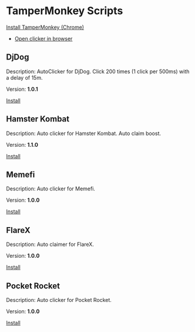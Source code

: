 # TamperMonkey Scripts

[Install TamperMonkey (Chrome)](https://chromewebstore.google.com/detail/tampermonkey/dhdgffkkebhmkfjojejmpbldmpobfkfo?hl=uk)

- [Open clicker in browser](/instruction.md)

## DjDog

Description: AutoClicker for DjDog. Click 200 times (1 click per 500ms) with a delay of 15m.

Version: **1.0.1**

[Install](https://github.com/HighError/tamper-monkey-scripts/raw/master/djdog.user.js)

## Hamster Kombat

Description: Auto clicker for Hamster Kombat. Auto claim boost.

Version: **1.1.0**

[Install](https://github.com/HighError/tamper-monkey-scripts/raw/master/hamster-kombat.user.js)

## Memefi

Description: Auto clicker for Memefi.

Version: **1.0.0**

[Install](https://github.com/HighError/tamper-monkey-scripts/raw/master/memefi.user.js)

## FlareX

Description: Auto claimer for FlareX.

Version: **1.0.0**

[Install](https://github.com/HighError/tamper-monkey-scripts/raw/master/flarex.user.js)

## Pocket Rocket

Description: Auto clicker for Pocket Rocket.

Version: **1.0.0**

[Install](https://github.com/HighError/tamper-monkey-scripts/raw/master/pocket-rocket.user.js)
